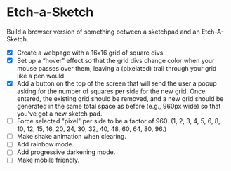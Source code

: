 # Etch-a-Sketch

Build a browser version of something between a sketchpad and an Etch-A-Sketch.

- [x] Create a webpage with a 16x16 grid of square divs.
- [x] Set up a “hover” effect so that the grid divs change color when your mouse passes over them, leaving a (pixelated) trail through your grid like a pen would.
- [x] Add a button on the top of the screen that will send the user a popup asking for the number of squares per side for the new grid. Once entered, the existing grid should be removed, and a new grid should be generated in the same total space as before (e.g., 960px wide) so that you’ve got a new sketch pad.
- [ ] Force selected "pixel" per side to be a factor of 960. (1, 2, 3, 4, 5, 6, 8, 10, 12, 15, 16, 20, 24, 30, 32, 40, 48, 60, 64, 80, 96.)
- [ ] Make shake animation when clearing.
- [ ] Add rainbow mode.
- [ ] Add progressive darkening mode.
- [ ] Make mobile friendly.